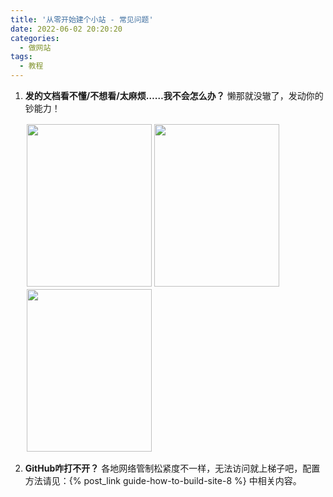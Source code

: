```yaml
---
title: '从零开始建个小站 - 常见问题'
date: 2022-06-02 20:20:20
categories:
  - 做网站
tags:
  - 教程
---
```

1. **发的文档看不懂/不想看/太麻烦……我不会怎么办？**
   懒那就没辙了，发动你的钞能力！

    <div style="float:left;border:solid 1px 000;margin:2px;"><img src="https://cdn.jsdelivr.net/gh/828767/static/images/QR-atm.png"  width="200" height="260" ></div>

    <div style="float:left;border:solid 1px 000;margin:2px;"><img src="https://cdn.jsdelivr.net/gh/828767/static/images/QR-Taobao.png" width="200" height="260" ></div>

    <div style="float:left;border:solid 1px 000;margin:2px;"><img src="https://cdn.jsdelivr.net/gh/828767/static/images/QR-QQ-260489333.png" width="200" height="260" ></div>
    <div style="float:none;clear:both;"></div>

2. **GitHub咋打不开？**
    各地网络管制松紧度不一样，无法访问就上梯子吧，配置方法请见：{% post_link guide-how-to-build-site-8 %} 中相关内容。

